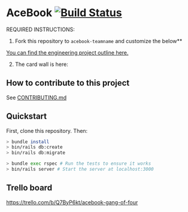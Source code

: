 # AceBook [![Build Status](https://travis-ci.org/acodeguy/acebook-rails-gang-of-four.svg?branch=master)](https://travis-ci.org/acodeguy/acebook-rails-gang-of-four)

REQUIRED INSTRUCTIONS:

1. Fork this repository to `acebook-teamname` and customize
the below**

[You can find the engineering project outline here.](https://github.com/makersacademy/course/tree/master/engineering_projects/rails)

2. The card wall is here: <please update>

## How to contribute to this project
See [CONTRIBUTING.md](CONTRIBUTING.md)

## Quickstart

First, clone this repository. Then:

```bash
> bundle install
> bin/rails db:create
> bin/rails db:migrate

> bundle exec rspec # Run the tests to ensure it works
> bin/rails server # Start the server at localhost:3000
```

## Trello board

https://trello.com/b/Q7ByP6kt/acebook-gang-of-four
